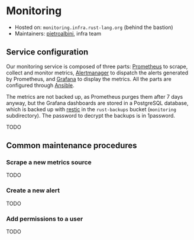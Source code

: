 # Monitoring

* Hosted on: `monitoring.infra.rust-lang.org` (behind the bastion)
* Maintainers: [pietroalbini], infra team

## Service configuration

Our monitoring service is composed of three parts: [Prometheus] to scrape,
collect and monitor metrics, [Alertmanager] to dispatch the alerts generated by
Prometheus, and [Grafana] to display the metrics. All the parts are configured
through [Ansible].

The metrics are not backed up, as Prometheus purges them after 7 days anyway,
but the Grafana dashboards are stored in a PostgreSQL database, which is backed
up with [restic] in the `rust-backups` bucket (`monitoring` subdirectory). The
password to decrypt the backups is in 1password.

TODO

## Common maintenance procedures

### Scrape a new metrics source

TODO

### Create a new alert

TODO

### Add permissions to a user

TODO

[pietroalbini]: https://github.com/pietroalbini
[Prometheus]: https://prometheus.io
[Alertmanager]: https://prometheus.io/docs/alerting/alertmanager/
[Grafana]: https://grafana.com
[Ansible]: https://github.com/rust-lang/simpleinfra/tree/master/ansible
[restic]: https://restic.net
